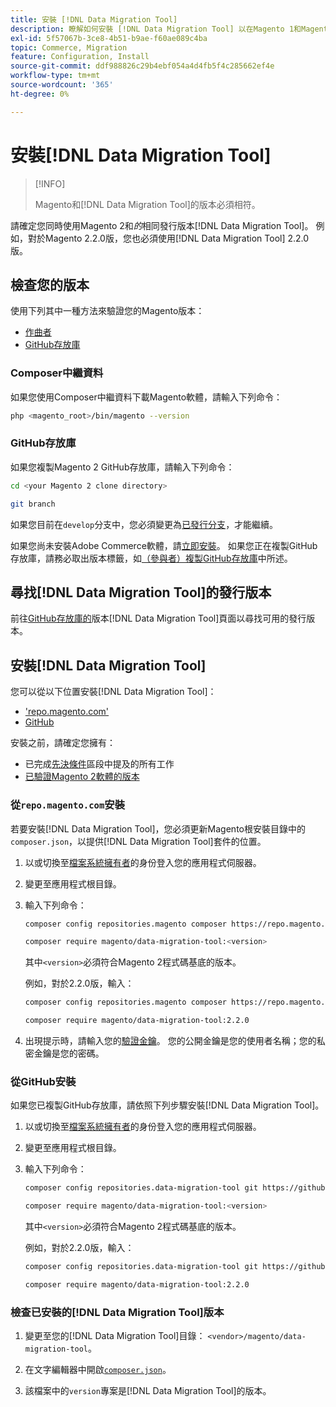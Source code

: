 ```yaml
---
title: 安裝 [!DNL Data Migration Tool]
description: 瞭解如何安裝 [!DNL Data Migration Tool] 以在Magento 1和Magento 2之間傳輸資料。
exl-id: 5f57067b-3ce8-4b51-b9ae-f60ae089c4ba
topic: Commerce, Migration
feature: Configuration, Install
source-git-commit: ddf988826c29b4ebf054a4d4fb5f4c285662ef4e
workflow-type: tm+mt
source-wordcount: '365'
ht-degree: 0%

---
```


# 安裝[!DNL Data Migration Tool]

>[!INFO]
>
>Magento和[!DNL Data Migration Tool]的版本必須相符。


請確定您同時使用Magento 2和&#x200B;*的*&#x200B;相同發行版本[!DNL Data Migration Tool]。 例如，對於Magento 2.2.0版，您也必須使用[!DNL Data Migration Tool] 2.2.0版。

## 檢查您的版本

使用下列其中一種方法來驗證您的Magento版本：

- [作曲者](#composer-metapackage)
- [GitHub存放庫](#github-repository)

### Composer中繼資料

如果您使用Composer中繼資料下載Magento軟體，請輸入下列命令：

```bash
php <magento_root>/bin/magento --version
```

### GitHub存放庫

如果您複製Magento 2 GitHub存放庫，請輸入下列命令：

```bash
cd <your Magento 2 clone directory>
```

```bash
git branch
```

如果您目前在`develop`分支中，您必須變更為[已發行分支](https://developer.adobe.com/commerce/contributor/guides/install/change-version/)，才能繼續。

如果您尚未安裝Adobe Commerce軟體，請[立即安裝](../../installation/prerequisites/commerce.md)。
如果您正在複製GitHub存放庫，請務必取出版本標籤，如[&#x200B; （參與者）複製GitHub存放庫](https://developer.adobe.com/commerce/contributor/guides/install/clone-repository/)中所述。

## 尋找[!DNL Data Migration Tool]的發行版本

前往[&#x200B; GitHub存放庫的](https://github.com/magento/data-migration-tool/releases)版本[!DNL Data Migration Tool]頁面以尋找可用的發行版本。

## 安裝[!DNL Data Migration Tool]

您可以從以下位置安裝[!DNL Data Migration Tool]：

- [&#39;repo.magento.com&#39;](#install-from-repomagentocom)
- [GitHub](#install-from-github)

安裝之前，請確定您擁有：

- 已完成[先決條件](prerequisites.md)區段中提及的所有工作
- [已驗證Magento 2軟體的版本](install.md#check-your-version)

### 從`repo.magento.com`安裝

若要安裝[!DNL Data Migration Tool]，您必須更新Magento根安裝目錄中的`composer.json`，以提供[!DNL Data Migration Tool]套件的位置。

1. 以或切換至[檔案系統擁有者](../../installation/prerequisites/file-system/overview.md)的身份登入您的應用程式伺服器。
1. 變更至應用程式根目錄。
1. 輸入下列命令：

   ```bash
   composer config repositories.magento composer https://repo.magento.com
   ```

   ```bash
   composer require magento/data-migration-tool:<version>
   ```

   其中`<version>`必須符合Magento 2程式碼基底的版本。

   例如，對於2.2.0版，輸入：

   ```bash
   composer config repositories.magento composer https://repo.magento.com
   ```

   ```bash
   composer require magento/data-migration-tool:2.2.0
   ```

1. 出現提示時，請輸入您的[驗證金鑰](../../installation/prerequisites/authentication-keys.md)。 您的公開金鑰是您的使用者名稱；您的私密金鑰是您的密碼。

### 從GitHub安裝

如果您已複製GitHub存放庫，請依照下列步驟安裝[!DNL Data Migration Tool]。

1. 以或切換至[檔案系統擁有者](../../installation/prerequisites/file-system/overview.md)的身份登入您的應用程式伺服器。
1. 變更至應用程式根目錄。
1. 輸入下列命令：

   ```bash
   composer config repositories.data-migration-tool git https://github.com/magento/data-migration-tool
   ```

   ```bash
   composer require magento/data-migration-tool:<version>
   ```

   其中`<version>`必須符合Magento 2程式碼基底的版本。

   例如，對於2.2.0版，輸入：

   ```bash
   composer config repositories.data-migration-tool git https://github.com/magento/data-migration-tool
   ```

   ```bash
   composer require magento/data-migration-tool:2.2.0
   ```

### 檢查已安裝的[!DNL Data Migration Tool]版本

1. 變更至您的[!DNL Data Migration Tool]目錄： `<vendor>/magento/data-migration-tool`。

1. 在文字編輯器中開啟[`composer.json`](https://github.com/magento/data-migration-tool/blob/2.4/composer.json)。

1. 該檔案中的`version`專案是[!DNL Data Migration Tool]的版本。
